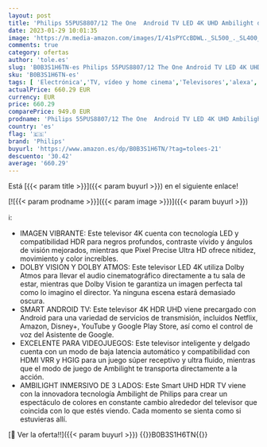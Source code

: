 ```yaml
---
layout: post
title: 'Philips 55PUS8807/12 The One  Android TV LED 4K UHD Ambilight de 55". Dolby Vision cinematográfico y Sonido Atmo. Asistente de Google Integrado  Compatible con Alexa  2022'
date: 2023-01-29 10:01:35
image: 'https://m.media-amazon.com/images/I/41sPYCcBDWL._SL500_._SL400_.jpg'
comments: true
category: ofertas
author: 'tole.es'
slug: 'B0B3S1H6TN-es Philips 55PUS8807/12 The One Android TV LED 4K UHD...'
sku: 'B0B3S1H6TN-es'
tags: [ 'Electrónica','TV, vídeo y home cinema','Televisores','alexa','philips','🇪🇸', ]
actualPrice: 660.29 EUR
currency: EUR
price: 660.29
comparePrice: 949.0 EUR
prodname: 'Philips 55PUS8807/12 The One  Android TV LED 4K UHD Ambilight de 55". Dolby Vision cinematográfico y Sonido Atmo. Asistente de Google Integrado  Compatible con Alexa  2022'
country: 'es'
flag: '🇪🇸'
brand: 'Philips'
buyurl: 'https://www.amazon.es/dp/B0B3S1H6TN/?tag=tolees-21'
descuento: '30.42'
average: '660.29'
---
```


Está [{{< param title >}}]({{< param buyurl >}}) en el siguiente enlace!

[![{{< param prodname >}}]({{< param image >}})]({{< param buyurl >}})

ℹ️:

- IMAGEN VIBRANTE: Este televisor 4K cuenta con tecnología LED y compatibilidad HDR para negros profundos, contraste vívido y ángulos de visión mejorados, mientras que Pixel Precise Ultra HD ofrece nitidez, movimiento y color increíbles.
- DOLBY VISION Y DOLBY ATMOS: Este televisor LED 4K utiliza Dolby Atmos para llevar el audio cinematográfico directamente a tu sala de estar, mientras que Dolby Vision te garantiza un imagen perfecta tal como lo imagino el director. Ya ninguna escena estará demasiado oscura.
- SMART ANDROID TV: Este televisor 4K HDR UHD viene precargado con Android para una variedad de servicios de transmisión, incluidos Netflix, Amazon, Disney+, YouTube y Google Play Store, así como el control de voz del Asistente de Google.
- EXCELENTE PARA VIDEOJUEGOS: Este televisor inteligente y delgado cuenta con un modo de baja latencia automático y compatibilidad con HDMI VRR y HGIG para un juego súper receptivo y ultra fluido, mientras que el modo de juego de Ambilight te transporta directamente a la acción.
- AMBILIGHT INMERSIVO DE 3 LADOS: Este Smart UHD HDR TV viene con la innovadora tecnología Ambilight de Philips para crear un espectáculo de colores en constante cambio alrededor del televisor que coincida con lo que estés viendo. Cada momento se sienta como si estuvieras allí.

[🛒 Ver la oferta!!]({{< param buyurl >}})
{{<world>}}B0B3S1H6TN{{</world>}}
